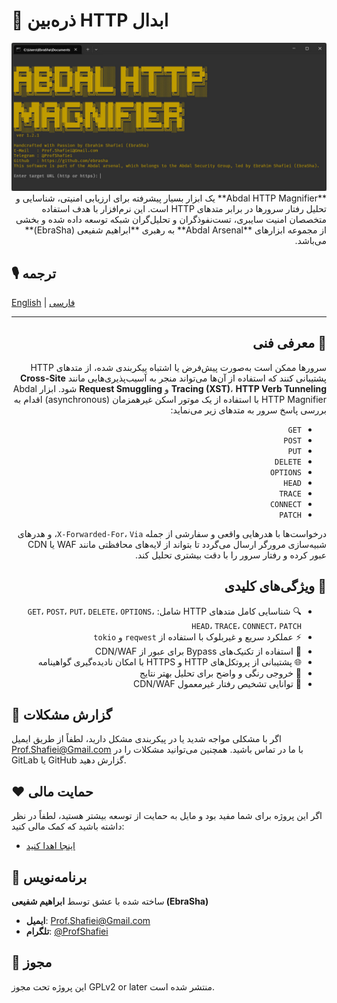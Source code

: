 # 🔎 ذره‌بین HTTP ابدال



<div align="center">
  <img src="scr.jpg" alt="Abdal HTTP Magnifier">
</div>

<div dir="rtl">
**Abdal HTTP Magnifier** یک ابزار بسیار پیشرفته برای ارزیابی امنیتی، شناسایی و تحلیل رفتار سرورها در برابر متدهای HTTP است. این نرم‌افزار با هدف استفاده متخصصان امنیت سایبری، تست‌نفوذگران و تحلیل‌گران شبکه توسعه داده شده و بخشی از مجموعه ابزارهای **Abdal Arsenal** به رهبری **ابراهیم شفیعی (EbraSha)** می‌باشد.
 
</div>

 
## 🎙️ ترجمه

[English](README.md) | [فارسی](README.fa.md)

---

<div dir="rtl">

## 🧠 معرفی فنی

سرورها ممکن است به‌صورت پیش‌فرض یا اشتباه پیکربندی شده، از متدهای HTTP پشتیبانی کنند که استفاده از آن‌ها می‌تواند منجر به آسیب‌پذیری‌هایی مانند **Cross-Site Tracing (XST)**، **HTTP Verb Tunneling** و **Request Smuggling** شود. ابزار Abdal HTTP Magnifier با استفاده از یک موتور اسکن غیرهمزمان (asynchronous) اقدام به بررسی پاسخ سرور به متدهای زیر می‌نماید:

- `GET`
- `POST`
- `PUT`
- `DELETE`
- `OPTIONS`
- `HEAD`
- `TRACE`
- `CONNECT`
- `PATCH`

درخواست‌ها با هدرهایی واقعی و سفارشی از جمله `X-Forwarded-For`، `Via`، و هدرهای شبیه‌سازی مرورگر ارسال می‌گردد تا بتواند از لایه‌های محافظتی مانند WAF یا CDN عبور کرده و رفتار سرور را با دقت بیشتری تحلیل کند.

</div>



<div dir="rtl">

## 🎯 ویژگی‌های کلیدی

- 🔍 شناسایی کامل متدهای HTTP شامل: `GET`، `POST`، `PUT`، `DELETE`، `OPTIONS`، `HEAD`، `TRACE`، `CONNECT`، `PATCH`
- ⚡ عملکرد سریع و غیربلوک با استفاده از `reqwest` و `tokio`
- 🧩 استفاده از تکنیک‌های Bypass برای عبور از CDN/WAF
- 🌐 پشتیبانی از پروتکل‌های HTTP و HTTPS با امکان نادیده‌گیری گواهینامه
- 🎨 خروجی رنگی و واضح برای تحلیل بهتر نتایج
- 📡 توانایی تشخیص رفتار غیرمعمول CDN/WAF


</div>
 

## 🐛 گزارش مشکلات
اگر با مشکلی مواجه شدید یا در پیکربندی مشکل دارید، لطفاً از طریق ایمیل Prof.Shafiei@Gmail.com با ما در تماس باشید. همچنین می‌توانید مشکلات را در GitLab یا GitHub گزارش دهید.

## ❤️ حمایت مالی
اگر این پروژه برای شما مفید بود و مایل به حمایت از توسعه بیشتر هستید، لطفاً در نظر داشته باشید که کمک مالی کنید:
- [اینجا اهدا کنید](https://alphajet.ir/abdal-donation)

## 🤵 برنامه‌نویس
ساخته شده با عشق توسط **ابراهیم شفیعی (EbraSha)**
- **ایمیل**: Prof.Shafiei@Gmail.com
- **تلگرام**: [@ProfShafiei](https://t.me/ProfShafiei)

## 📜 مجوز
این پروژه تحت مجوز GPLv2 or later منتشر شده است. 